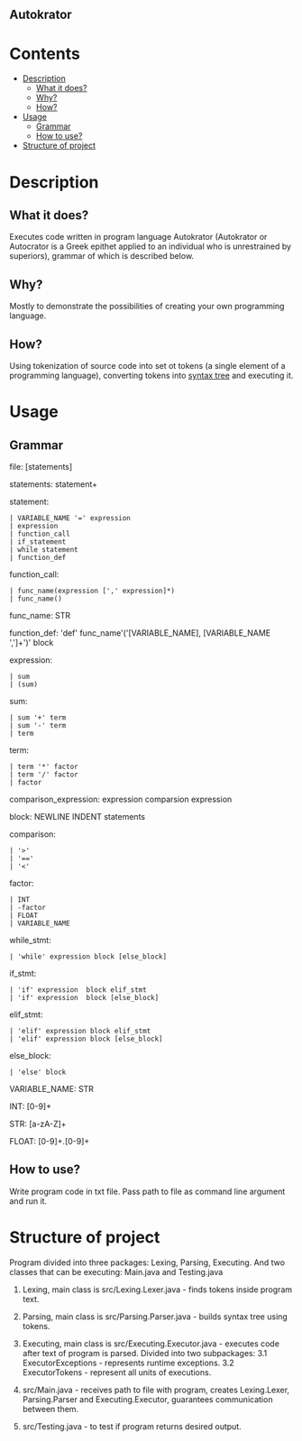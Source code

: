 ## Autokrator
# Contents
* [Description](#description)
   * [What it does?](#what-it-does)
   * [Why?](#why)
   * [How?](#how)
* [Usage](#usage)
   * [Grammar](#grammar)
   * [How to use?](#how-to-use) 
* [Structure of project](#structure-of-project)

# Description
## What it does?
Executes code written in program language Autokrator (Autokrator or Autocrator is a Greek epithet applied to an individual who is unrestrained by superiors), grammar of which is described below.

## Why?
Mostly to demonstrate the possibilities of creating your own programming language.
   
## How?
Using tokenization of source code into set ot tokens (a single element of a programming language), converting tokens into [syntax tree](https://en.wikipedia.org/wiki/Abstract_syntax_tree) and executing it.

# Usage
## Grammar
file: [statements]

statements: statement+

statement: 

    | VARIABLE_NAME '=' expression
    | expression
    | function_call
    | if_statement
    | while statement
    | function_def

function_call: 

    | func_name(expression [',' expression]*)
    | func_name()

func_name: STR

function_def: 'def' func_name'('[VARIABLE_NAME], [VARIABLE_NAME ',']+')' block

expression: 

    | sum 
    | (sum)

sum: 

    | sum '+' term 
    | sum '-' term 
    | term

term: 

    | term '*' factor 
    | term '/' factor 
    | factor

comparison_expression:  expression comparsion expression

block: NEWLINE INDENT statements

comparison: 

    | '>'
    | '=='
    | '<'

    
factor: 

    | INT 
    | -factor
    | FLOAT
    | VARIABLE_NAME

while_stmt:

    | 'while' expression block [else_block] 

if_stmt:

    | 'if' expression  block elif_stmt 
    | 'if' expression  block [else_block] 
elif_stmt:

    | 'elif' expression block elif_stmt 
    | 'elif' expression block [else_block] 
else_block:

    | 'else' block
    
VARIABLE_NAME: STR

INT: [0-9]+ 

STR: [a-zA-Z]+

FLOAT: [0-9]+.[0-9]+

## How to use?
Write program code in txt file. Pass path to file as command line argument and run it.

# Structure of project
Program divided into three packages: Lexing, Parsing, Executing.  And two classes that can be executing: Main.java and Testing.java
1. Lexing, main class is src/Lexing.Lexer.java - finds tokens inside program text.
2. Parsing, main class is src/Parsing.Parser.java - builds syntax tree using tokens.
3. Executing, main class is src/Executing.Executor.java - executes code after text of program is parsed. Divided into two subpackages:
   3.1 ExecutorExceptions - represents runtime exceptions.
   3.2 ExecutorTokens - represent all units of executions.
   
4. src/Main.java - receives path to file with program, creates Lexing.Lexer, Parsing.Parser and Executing.Executor, guarantees communication between them.
5. src/Testing.java - to test if program returns desired output.
